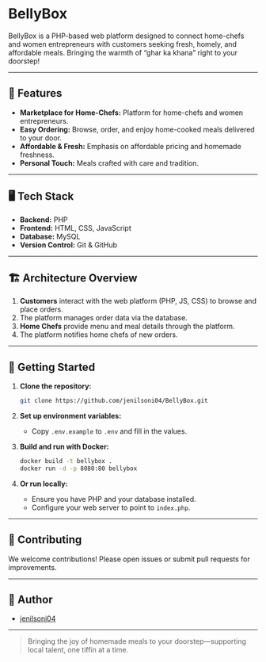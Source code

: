 # BellyBox

BellyBox is a PHP-based web platform designed to connect home-chefs and women entrepreneurs with customers seeking fresh, homely, and affordable meals. Bringing the warmth of “ghar ka khana” right to your doorstep!

---

## 🌟 Features

- **Marketplace for Home-Chefs:** Platform for home-chefs and women entrepreneurs.
- **Easy Ordering:** Browse, order, and enjoy home-cooked meals delivered to your door.
- **Affordable & Fresh:** Emphasis on affordable pricing and homemade freshness.
- **Personal Touch:** Meals crafted with care and tradition.

---

## 🖥️ Tech Stack

- **Backend:** PHP
- **Frontend:** HTML, CSS, JavaScript
- **Database:** MySQL
- **Version Control:** Git & GitHub

---

## 🏗️ Architecture Overview

1. **Customers** interact with the web platform (PHP, JS, CSS) to browse and place orders.
2. The platform manages order data via the database.
3. **Home Chefs** provide menu and meal details through the platform.
4. The platform notifies home chefs of new orders.

---

## 🚀 Getting Started

1. **Clone the repository:**
   ```sh
   git clone https://github.com/jenilsoni04/BellyBox.git
   ```
2. **Set up environment variables:**
   - Copy `.env.example` to `.env` and fill in the values.

3. **Build and run with Docker:**
   ```sh
   docker build -t bellybox .
   docker run -d -p 8080:80 bellybox
   ```

4. **Or run locally:**
   - Ensure you have PHP and your database installed.
   - Configure your web server to point to `index.php`.

---

## 🤝 Contributing

We welcome contributions! Please open issues or submit pull requests for improvements.

---

## 👤 Author

- [jenilsoni04](https://github.com/jenilsoni04)

---

> Bringing the joy of homemade meals to your doorstep—supporting local talent, one tiffin at a time.
